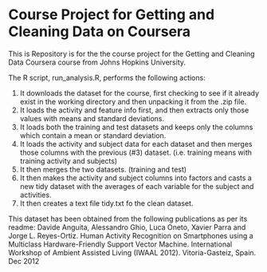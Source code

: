 # Course Project for Getting and Cleaning Data on Coursera

This is Repository is for the the course project for the Getting and Cleaning Data Coursera course from Johns Hopkins University.

The R script, run_analysis.R, performs the following actions:

1. It downloads the dataset for the course, first checking to see if it already
exist in the working directory and then unpacking it from the .zip file.
2. It loads the activity and feature info first, and then extracts only those
values with means and standard deviations.
3. It loads both the training and test datasets and keeps only the columns
which contain a mean or standard deviation.
4. It loads the activity and subject data for each dataset and then merges
those columns with the previous (#3) dataset. (i.e. training means with training
activity and subjects)
5. It then merges the two datasets. (training and test)
6. It then makes the activity and subject columns into factors and casts a new
tidy dataset with the averages of each variable for the subject and activities.
7. It then creates a text file tidy.txt fo the clean dataset.

This dataset has been obtained from the following publications as per its readme:
Davide Anguita, Alessandro Ghio, Luca Oneto, Xavier Parra and Jorge L.
Reyes-Ortiz. Human Activity Recognition on Smartphones using a Multiclass
Hardware-Friendly Support Vector Machine. International Workshop of Ambient
Assisted Living (IWAAL 2012). Vitoria-Gasteiz, Spain. Dec 2012
